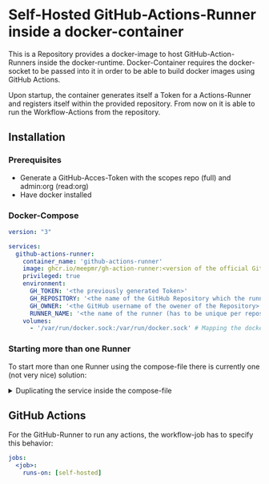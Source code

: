 # Self-Hosted GitHub-Actions-Runner inside a docker-container
This is a Repository provides a docker-image to host GitHub-Action-Runners inside the docker-runtime.
Docker-Container requires the docker-socket to be passed into it in order to be able to build docker images using GitHub Actions.

Upon startup, the container generates itself a Token for a Actions-Runner and registers itself within the provided repository.
From now on it is able to run the Workflow-Actions from the repository.

## Installation

### Prerequisites

- Generate a GitHub-Acces-Token with the scopes repo (full) and admin:org (read:org)
- Have docker installed

### Docker-Compose

```yaml
version: "3"

services:
  github-actions-runner:
    container_name: 'github-actions-runner'
    image: ghcr.io/meepmr/gh-action-runner:<version of the official GitHub-Runner>
    privileged: true
    environment:
      GH_TOKEN: '<the previously generated Token>'
      GH_REPOSITORY: '<the name of the GitHub Repository which the runner should be accessible in>'
      GH_OWNER: '<the GitHub username of the owener of the Repository>'
      RUNNER_NAME: '<the name of the runner (has to be unique per repository)>'
    volumes:
      - '/var/run/docker.sock:/var/run/docker.sock' # Mapping the docker-socket into the container
```

### Starting more than one Runner

To start more than one Runner using the compose-file there is currently one (not very nice) solution:

<details>
<summary>Duplicating the service inside the compose-file</summary>

``` yaml
version: "3"

services:
  github-actions-runner-1:
    container_name: 'github-actions-runner'
    image: ghcr.io/meepmr/gh-action-runner:<version of the official GitHub-Runner>
    privileged: true
    environment:
      GH_TOKEN: '<the previously generated Token>'
      GH_REPOSITORY: '<the name of the GitHub Repository which the runner should be accessible in>'
      GH_OWNER: '<the GitHub username of the owener of the Repository>'
      RUNNER_NAME: '<the name of the runner (has to be unique per repository)>'
    volumes:
      - '/var/run/docker.sock:/var/run/docker.sock' # Mapping the docker-socket into the container
      
  github-actions-runner-2:
    container_name: 'github-actions-runner'
    image: ghcr.io/meepmr/gh-action-runner:<version of the official GitHub-Runner>
    privileged: true
    environment:
      GH_TOKEN: '<the previously generated Token>'
      GH_REPOSITORY: '<the name of the GitHub Repository which the runner should be accessible in>'
      GH_OWNER: '<the GitHub username of the owener of the Repository>'
      RUNNER_NAME: '<the name of the runner (has to be unique per repository)>'
    volumes:
      - '/var/run/docker.sock:/var/run/docker.sock' # Mapping the docker-socket into the container
```
</details>

## GitHub Actions

For the GitHub-Runner to run any actions, the workflow-job has to specify this behavior:

```yaml
jobs:
  <job>:
    runs-on: [self-hosted]
```
